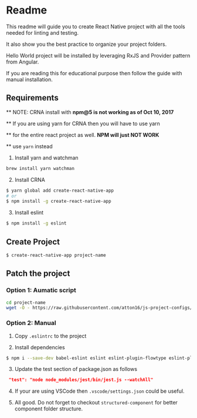 # Readme
This readme will guide you to create React Native project with all the tools needed for linting and testing.

It also show you the best practice to organize your project folders.

Hello World project will be installed by leveraging RxJS and Provider pattern from Angular.

If you are reading this for educational purpose then follow the guide with manual installation.

## Requirements

** NOTE: CRNA install with **npm@5 is not working as of Oct 10, 2017**

** If you are using yarn for CRNA then you will have to use yarn

** for the entire react project as well. **NPM will just NOT WORK**

** use `yarn` instead

1. Install yarn and watchman
```bash
brew install yarn watchman
```

2. Install CRNA
```bash
$ yarn global add create-react-native-app
# or
$ npm install -g create-react-native-app
```

3. Install eslint
```bash
$ npm install -g eslint
```

## Create Project
```bash
$ create-react-native-app project-name
```


## Patch the project

### Option 1: Aumatic script
```bash
cd project-name
wget -O - https://raw.githubusercontent.com/atton16/js-project-configs/master/react-native-with-expo-jest-flowtype/project-patcher.sh | bash
```

### Option 2: Manual
1. Copy `.eslintrc` to the project

2. Install dependencies
```bash
$ npm i --save-dev babel-eslint eslint eslint-plugin-flowtype eslint-plugin-jest eslint-plugin-react eslint-plugin-react-native jest-cli
```

3. Update the test section of package.json as follows
```json
 "test": "node node_modules/jest/bin/jest.js --watchAll"
```

4. If your are using VSCode then `.vscode/settings.json` could be useful.

5. All good. Do not forget to checkout `structured-component` for better component folder structure.
